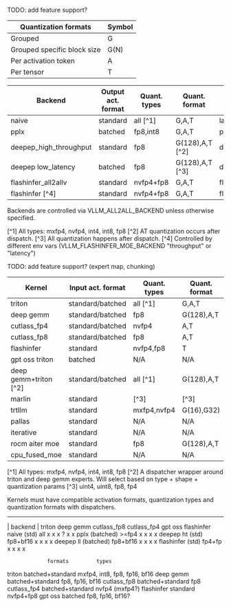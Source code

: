 TODO: add feature support?

| Quantization formats        | Symbol |
|-----------------------------|--------|
| Grouped                     | G      |
| Grouped specific block size | G(N)   |
| Per activation token        | A      |
| Per tensor                  | T      |


| Backend                | Output act. format | Quant. types | Quant. format   | Source                                 |
|------------------------|--------------------|--------------|-----------------|----------------------------------------|
| naive                  | standard           | all [^1]     | G,A,T           | layer.py                               |
| pplx                   | batched            | fp8,int8     | G,A,T           | pplx_prepare_finalize.py               |
| deepep_high_throughput | standard           | fp8          | G(128),A,T [^2] | deepep_ht_prepare_finalize.py          |
| deepep low_latency     | batched            | fp8          | G(128),A,T [^3] | deepep_ll_prepare_finalize.py          |
| flashinfer_all2allv    | standard           | nvfp4+fp8    | G,A,T           | flashinfer_cutlass_prepare_finalize.py |
| flashinfer [^4]        | standard           | nvfp4+fp8    | G,A,T           | flashinfer_cutlass_prepare_finalize.py |

Backends are controlled via VLLM_ALL2ALL_BACKEND unless otherwise specified.

[^1] All types: mxfp4, nvfp4, int4, int8, fp8
[^2] AT quantization occurs after dispatch.
[^3] All quantization happens after dispatch.
[^4] Controlled by different env vars (VLLM_FLASHINFER_MOE_BACKEND "throughput" or "latency")

TODO: add feature support?  (expert map, chunking)

| Kernel                | Input act. format | Quant. types | Quant. format | Modular | source                                                     |
|-----------------------|-------------------|--------------|---------------|---------|------------------------------------------------------------|
| triton                | standard/batched  | all [^1]     | G,A,T         | Y       | fused_moe.py/fused_batched_moe.py                          |
| deep gemm             | standard/batched  | fp8          | G(128),A,T    | Y       | deep_gemm_moe.py/batched_deep_gemm_moe.py                  |
| cutlass_fp4           | standard/batched  | nvfp4        | A,T           | Y       | cutlass_moe.py                                             |
| cutlass_fp8           | standard/batched  | fp8          | A,T           | Y       | cutlass_moe.py                                             |
| flashinfer            | standard          | nvfp4,fp8    | T             | Y       | flashinfer_cutlass_moe.py                                  |
| gpt oss triton        | batched           | N/A          | N/A           | Y       | gpt_oss_triton_kernels_moe.py                              |
| deep gemm+triton [^2] | standard/batched  | all [^1]     | G(128),A,T    | Y       | triton_deep_gemm_moe.py/batched_triton_or_deep_gemm_moe.py |
| marlin                | standard          | [^3]         | [^3]          | N       | fused_marlin_moe.py                                        |
| trtllm                | standard          | mxfp4,nvfp4  | G(16),G32)    | Y       | trtllm_moe.py                                              |
| pallas                | standard          | N/A          | N/A           | N       | moe_pallas.py                                              |
| iterative             | standard          | N/A          | N/A           | N       | moe_torch_iterative.py                                     |
| rocm aiter moe        | standard          | fp8          | G(128),A,T    | N       | rocm_aiter_fused_moe.py                                    |
| cpu_fused_moe         | standard          | N/A          | N/A           | N       | cpu_fused_moe.py                                           |

[^1] All types: mxfp4, nvfp4, int4, int8, fp8
[^2] A dispatcher wrapper around triton and deep gemm experts.  Will select based on type + shape + quantization params
[^3] uint4, uint8, fp8, fp4

Kernels must have compatible activation formats, quantization types and quantization formats with dispatchers.

-----------------------------------------------------------------------------------------

| backend | triton   deep gemm   cutlass_fp8   cutlass_fp4   gpt oss  flashinfer
naive          (std)    all       x          x            x             ?           x         x
pplx       (batched)    >=fp4     x          x            x                         x
deepep ht      (std)   fp8+bf16   x          x            x                                   x
deepep ll  (batched)   fp8+bf16   x          x            x                         x
flashinfer     (std)   fp4+fp     x          x                          x                     x

                 formats         types
triton      batched+standard     mxfp4, int8, fp8, fp16, bf16
deep gemm   batched+standard     fp8, fp16, bf16
cutlass_fp8 batched+standard     fp8
cutlass_fp4 batched+standard     nvfp4 (mxfp4?)
flashinfer    standard           nvfp4+fp8
gpt oss       batched            fp8, fp16, bf16?
